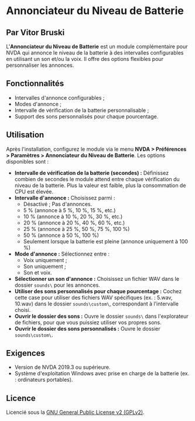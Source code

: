# Annonciateur du Niveau de Batterie
## Par Vitor Bruski
L'**Annonciateur du Niveau de Batterie** est un module complémentaire pour NVDA qui annonce le niveau de la batterie à des intervalles configurables en utilisant un son et/ou la voix. Il offre des options flexibles pour personnaliser les annonces.
## Fonctionnalités
- Intervalles d'annonce configurables ;
- Modes d'annonce ;
- Intervalle de vérification de la batterie personnalisable ;
- Support des sons personnalisés pour chaque pourcentage.
## Utilisation
Après l'installation, configurez le module via le menu **NVDA > Préférences > Paramètres > Annonciateur du Niveau de Batterie**. Les options disponibles sont :
- **Intervalle de vérification de la batterie (secondes) :** Définissez combien de secondes le module attend entre chaque vérification du niveau de la batterie. Plus la valeur est faible, plus la consommation de CPU est élevée.
- **Intervalle d'annonce :** Choisissez parmi :
  - Désactivé ; Pas d'annonces.
  - 5 % (annonce à 5 %, 10 %, 15 %, etc.)
  - 10 % (annonce à 10 %, 20 %, 30 %, etc.)
  - 20 % (annonce à 20 %, 40 %, 60 %, etc.)
  - 25 % (annonce à 25 %, 50 %, 75 %, 100 %)
  - 50 % (annonce à 50 %, 100 %)
  - Seulement lorsque la batterie est pleine (annonce uniquement à 100 %)
- **Mode d'annonce :** Sélectionnez entre :
  - Voix uniquement ;
  - Son uniquement ;
  - Son et voix.
- **Sélectionner un son d'annonce :** Choisissez un fichier WAV dans le dossier `sounds\` pour les annonces.
- **Utiliser des sons personnalisés pour chaque pourcentage :** Cochez cette case pour utiliser des fichiers WAV spécifiques (ex. : 5.wav, 10.wav) dans le dossier `sounds\custom\`, correspondant à l'intervalle choisi.
- **Ouvrir le dossier des sons :** Ouvre le dossier `sounds\` dans l'explorateur de fichiers, pour que vous puissiez utiliser vos propres sons.
- **Ouvrir le dossier des sons personnalisés :** Ouvre le dossier `sounds\custom\`.
## Exigences
- Version de NVDA 2019.3 ou supérieure.
- Système d'exploitation Windows avec prise en charge de la batterie (ex. : ordinateurs portables).
## Licence
Licencié sous la [GNU General Public License v2 (GPLv2)](https:\\www.gnu.org\licenses\gpl-2.0.html).